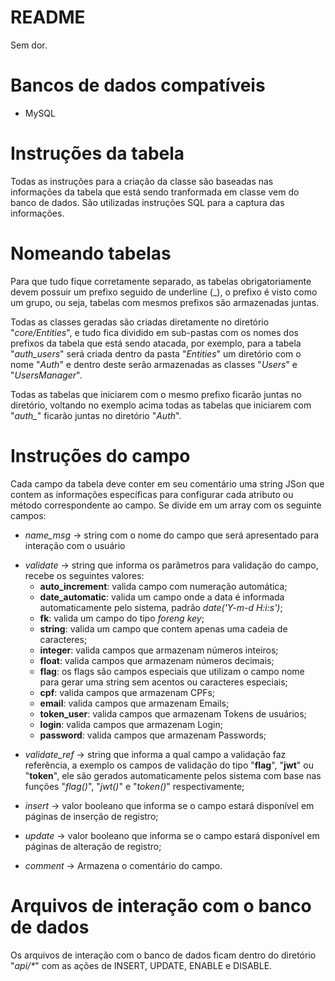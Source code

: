 # README #

Sem dor.

# Bancos de dados compatíveis
* MySQL

# Instruções da tabela
Todas as instruções para a criação da classe são baseadas nas informações da tabela que está sendo tranformada em classe vem do banco de dados. São utilizadas instruções SQL para a captura das informações.

# Nomeando tabelas
Para que tudo fique corretamente separado, as tabelas obrigatoriamente devem possuir um prefixo seguido de underline (_), o prefixo é visto como um grupo, ou seja, tabelas com mesmos prefixos são armazenadas juntas.

Todas as classes geradas são criadas diretamente no diretório "_core/Entities_", e tudo fica dividido em sub-pastas com os nomes dos prefixos da tabela que está sendo atacada, por exemplo, para a tabela "_auth_users_" será criada dentro da pasta "_Entities_" um diretório com o nome "_Auth_" e dentro deste serão armazenadas as classes "_Users_" e "_UsersManager_".

Todas as tabelas que iniciarem com o mesmo prefixo ficarão juntas no diretório, voltando no exemplo acima todas as tabelas que iniciarem com "*auth\_*" ficarão juntas no diretório "_Auth_".

# Instruções do campo
Cada campo da tabela deve conter em seu comentário uma string JSon que contem as informações específicas para configurar cada atributo ou método correspondente ao campo. Se divide em um array com os seguinte campos:

* _*name_msg*_ -> string com o nome do campo que será apresentado para interação com o usuário

+ _*validate*_ -> string que informa os parâmetros para validação do campo, recebe os seguintes valores:
    * **auto_increment**: valida campo com numeração automática;
    * **date_automatic**: valida um campo onde a data é informada automaticamente pelo sistema, padrão _date('Y-m-d H:i:s')_;
    * **fk**: valida um campo do tipo _foreng key_;
    * **string**: valida um campo que contem apenas uma cadeia de caracteres;
    * **integer**: valida campos que armazenam números inteiros;
    * **float**: valida campos que armazenam números decimais;
    * **flag**: os flags são campos especiais que utilizam o campo nome para gerar uma string sem acentos ou caracteres especiais;
    * **cpf**: valida campos que armazenam CPFs;
    * **email**: valida campos que armazenam Emails;
    * **token_user**: valida campos que armazenam Tokens de usuários;
    * **login**: valida campos que armazenam Login;
    * **password**: valida campos que armazenam Passwords;

* _*validate_ref*_ -> string que informa a qual campo a validação faz referência, a exemplo os campos de validação do tipo "**flag**", "**jwt**" ou "**token**", ele são gerados automaticamente pelos sistema com base nas funções "_flag()_", "_jwt()_" e "_token()_" respectivamente;

* _*insert*_ -> valor booleano que informa se o campo estará disponível em páginas de inserção de registro;

* _*update*_ -> valor booleano que informa se o campo estará disponível em páginas de alteração de registro;

* _*comment*_ -> Armazena o comentário do campo.

# Arquivos de interação com o banco de dados
Os arquivos de interação com o banco de dados ficam dentro do diretório "_api/*_" com as ações de INSERT, UPDATE, ENABLE e DISABLE.
